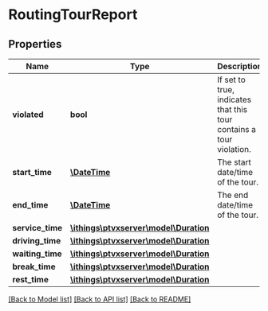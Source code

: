 # RoutingTourReport

## Properties
Name | Type | Description | Notes
------------ | ------------- | ------------- | -------------
**violated** | **bool** | If set to true, indicates that this tour contains a tour violation. | [optional] 
**start_time** | [**\DateTime**](\DateTime.md) | The start date/time of the tour. | [optional] 
**end_time** | [**\DateTime**](\DateTime.md) | The end date/time of the tour. | [optional] 
**service_time** | [**\ithings\ptvxserver\model\Duration**](Duration.md) |  | [optional] 
**driving_time** | [**\ithings\ptvxserver\model\Duration**](Duration.md) |  | [optional] 
**waiting_time** | [**\ithings\ptvxserver\model\Duration**](Duration.md) |  | [optional] 
**break_time** | [**\ithings\ptvxserver\model\Duration**](Duration.md) |  | [optional] 
**rest_time** | [**\ithings\ptvxserver\model\Duration**](Duration.md) |  | [optional] 

[[Back to Model list]](../../README.md#documentation-for-models) [[Back to API list]](../../README.md#documentation-for-api-endpoints) [[Back to README]](../../README.md)

